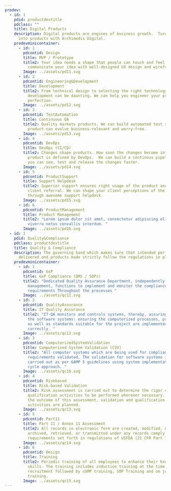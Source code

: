 ```yaml
---
prodev:
  - id: 1
    pdid: productdevtitle
    pdclass: ""
    title: Digital Products
    description: Digital products are engines of business growth.  Turn your ideas
      into products with Archimedis Digital.
    prodevminicontainer:
      - id: 1
        pdcontid: Design
        title: MVP / Prototype
        title2: Your idea needs a shape that people can touch and feel.  We can help you
          communicate your idea with well-designed UX design and wireframes.
        Image: ../assets/pd11.svg
      - id: 2
        pdcontid: Engineering&Development
        title: Development
        title2: From technical design to selecting the right technology stalk, product
          development can be daunting. We can help you engineer your product to
          perfection.
        Image: ../assets/pd12.svg
      - id: 3
        pdcontid: TestAutomation
        title: Continuous QA
        title2: Quality markets products. We can build automated test suites so your
          product can evolve business-relevant and worry-free.
        Image: ../assets/pd13.svg
      - id: 4
        pdcontid: DevOps
        title: DevOps (CI/CD)
        title2: Changes shape products. How soon the changes become integral to the
          product is defined by DevOps.  We can build a continous pipeline so
          you can see, test and release the changes faster.
        Image: ../assets/pd14.svg
      - id: 5
        pdcontid: ProductSupport
        title: Support Helpdesk
        title2: Superior support ensures right usage of the product and often leads to
          client referral. We can shape your client perceptions of the product
          through awesome support helpdesk.
        Image: ../assets/pd15.svg
      - id: 6
        pdcontid: ProductManagement
        title: Product Management
        title2: "Lorem ipsum dolor sit amet, consectetur adipiscing elit. Risus arcu
          viverra netus convallis interdum. "
        Image: ../assets/pd16.svg
  - id: 2
    pdid: Quality&Compliance
    pdclass: productdevtitle
    title: Quality & Compliance
    description: The governing hand which makes sure that intended performance is
      delivered and products made strictly follow the regulations in place.
    prodevminicontainer:
      - id: 1
        pdcontid: GxP
        title: GxP Compliance (QMS / SOPs)
        title2: "Dedicated Quality Assurance Department, independently reporting to the
          management, functions to implement and monitor the compliance to cGMP
          requirements Throughout the processes "
        Image: ../assets/qc11.svg
      - id: 2
        pdcontid: QualityAssurance
        title: IT Quality Assurance
        title2: "IT-QA monitors and controls systems, thereby, assuring the quality of
          the software systems: ensuring the computerized processes, procedures
          as well as standards suitable for the project are implemented
          correctly. "
        Image: ../assets/qc12.svg
      - id: 3
        pdcontid: ComputerizedSystemValidation
        title: Computerized System Validation (CSV)
        title2: "All computer systems which are being used for compliance of GMP/GLP
          requirements validated. The validation for software systems is also
          carried out as per GAMP 5 guidelines using system implementation life
          cycle approach. "
        Image: ../assets/qc16.svg
      - id: 4
        pdcontid: Riskbased
        title: Risk-based Validation
        title2: Risk assessment is carried out to determine the rigor of validation and
          qualification activities to be performed wherever necessary. Based on
          the outcome of this assessment, validation and qualification
          activities are planned.
        Image: ../assets/qc13.svg
      - id: 5
        pdcontid: Part11
        title: Part 11 / Annex 11 Assessment
        title2: All records in electronic form are created, modified, maintained,
          archived, retrieved, or transmitted under any records comply with the
          requirements set forth in regulations of USFDA (21 CFR Part 11)
        Image: ../assets/qc14.svg
      - id: 6
        pdcontid: Design
        title: Training
        title2: Periodic training of all employees to enhance their knowledge and
          skills. The training includes induction training at the time of new
          recruitment followed by cGMP training, SOP Training and on job
          training.
        Image: ../assets/qc15.svg
---
```

